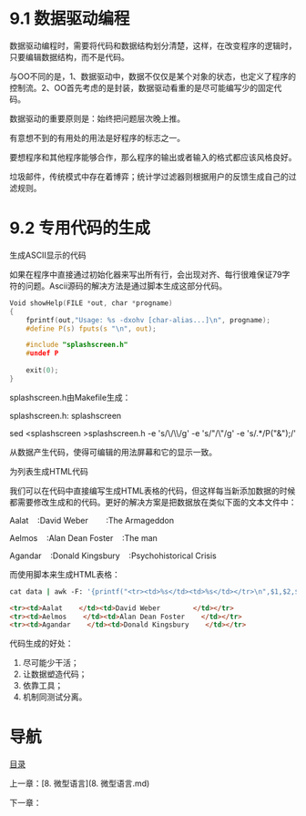 # 9.1 数据驱动编程

数据驱动编程时，需要将代码和数据结构划分清楚，这样，在改变程序的逻辑时，只要编辑数据结构，而不是代码。

与OO不同的是，1、数据驱动中，数据不仅仅是某个对象的状态，也定义了程序的控制流。2、OO首先考虑的是封装，数据驱动看重的是尽可能编写少的固定代码。

数据驱动的重要原则是：始终把问题层次晚上推。

有意想不到的有用处的用法是好程序的标志之一。

要想程序和其他程序能够合作，那么程序的输出或者输入的格式都应该风格良好。

垃圾邮件，传统模式中存在着博弈；统计学过滤器则根据用户的反馈生成自己的过滤规则。

# 9.2 专用代码的生成

生成ASCII显示的代码

如果在程序中直接通过初始化器来写出所有行，会出现对齐、每行很难保证79字符的问题。Ascii源码的解决方法是通过脚本生成这部分代码。

```c
Void showHelp(FILE *out, char *progname)
{
	fprintf(out,"Usage: %s -dxohv [char-alias...]\n", progname);
  	#define P(s) fputs(s "\n", out);

	#include "splashscreen.h"
  	#undef P
  
  	exit(0);
}
```

splashscreen.h由Makefile生成：

splashscreen.h: splashscreen

sed \<splashscreen >splashscreen.h -e 's/\\/\\\\/g' -e 's/"/\\"/g' -e 's/.*/P("&");/'

从数据产生代码，使得可编辑的用法屏幕和它的显示一致。

为列表生成HTML代码

我们可以在代码中直接编写生成HTML表格的代码，但这样每当新添加数据的时候都需要修改生成<tc>和<td>的代码。更好的解决方案是把数据放在类似下面的文本文件中：

Aalat    :David Weber        :The Armageddon

Aelmos    :Alan Dean Foster    :The man

Agandar    :Donald Kingsbury    :Psychohistorical Crisis

而使用脚本来生成HTML表格：

```sh
cat data | awk -F: '{printf("<tr><td>%s</td><td>%s</td></tr>\n",$1,$2,$3)}'
```

```html
<tr><td>Aalat    </td><td>David Weber        </td></tr>
<tr><td>Aelmos    </td><td>Alan Dean Foster    </td></tr>
<tr><td>Agandar    </td><td>Donald Kingsbury    </td></tr> 
```

代码生成的好处：

1. 尽可能少干活；
2. 让数据塑造代码；
3. 依靠工具；
4. 机制同测试分离。

# 导航

[目录](README.md)

上一章：[8. 微型语言](8. 微型语言.md)

下一章：